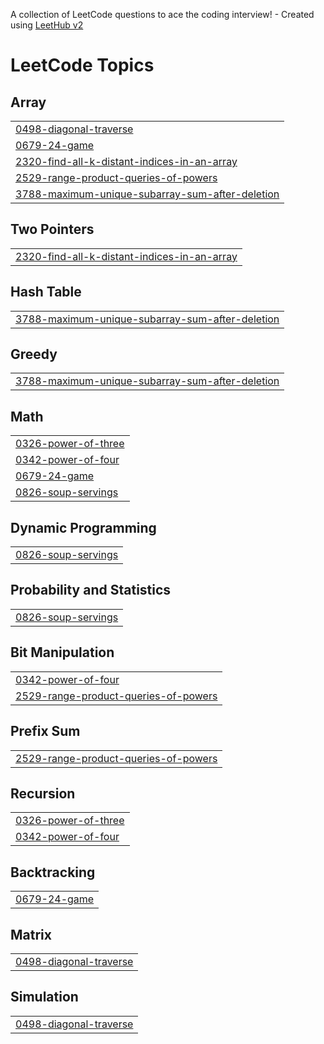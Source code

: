 A collection of LeetCode questions to ace the coding interview! - Created using [LeetHub v2](https://github.com/arunbhardwaj/LeetHub-2.0)
<!---LeetCode Topics Start-->
# LeetCode Topics
## Array
|  |
| ------- |
| [0498-diagonal-traverse](https://github.com/keneanbiru/a2sv/tree/master/0498-diagonal-traverse) |
| [0679-24-game](https://github.com/keneanbiru/a2sv/tree/master/0679-24-game) |
| [2320-find-all-k-distant-indices-in-an-array](https://github.com/keneanbiru/a2sv/tree/master/2320-find-all-k-distant-indices-in-an-array) |
| [2529-range-product-queries-of-powers](https://github.com/keneanbiru/a2sv/tree/master/2529-range-product-queries-of-powers) |
| [3788-maximum-unique-subarray-sum-after-deletion](https://github.com/keneanbiru/a2sv/tree/master/3788-maximum-unique-subarray-sum-after-deletion) |
## Two Pointers
|  |
| ------- |
| [2320-find-all-k-distant-indices-in-an-array](https://github.com/keneanbiru/a2sv/tree/master/2320-find-all-k-distant-indices-in-an-array) |
## Hash Table
|  |
| ------- |
| [3788-maximum-unique-subarray-sum-after-deletion](https://github.com/keneanbiru/a2sv/tree/master/3788-maximum-unique-subarray-sum-after-deletion) |
## Greedy
|  |
| ------- |
| [3788-maximum-unique-subarray-sum-after-deletion](https://github.com/keneanbiru/a2sv/tree/master/3788-maximum-unique-subarray-sum-after-deletion) |
## Math
|  |
| ------- |
| [0326-power-of-three](https://github.com/keneanbiru/a2sv/tree/master/0326-power-of-three) |
| [0342-power-of-four](https://github.com/keneanbiru/a2sv/tree/master/0342-power-of-four) |
| [0679-24-game](https://github.com/keneanbiru/a2sv/tree/master/0679-24-game) |
| [0826-soup-servings](https://github.com/keneanbiru/a2sv/tree/master/0826-soup-servings) |
## Dynamic Programming
|  |
| ------- |
| [0826-soup-servings](https://github.com/keneanbiru/a2sv/tree/master/0826-soup-servings) |
## Probability and Statistics
|  |
| ------- |
| [0826-soup-servings](https://github.com/keneanbiru/a2sv/tree/master/0826-soup-servings) |
## Bit Manipulation
|  |
| ------- |
| [0342-power-of-four](https://github.com/keneanbiru/a2sv/tree/master/0342-power-of-four) |
| [2529-range-product-queries-of-powers](https://github.com/keneanbiru/a2sv/tree/master/2529-range-product-queries-of-powers) |
## Prefix Sum
|  |
| ------- |
| [2529-range-product-queries-of-powers](https://github.com/keneanbiru/a2sv/tree/master/2529-range-product-queries-of-powers) |
## Recursion
|  |
| ------- |
| [0326-power-of-three](https://github.com/keneanbiru/a2sv/tree/master/0326-power-of-three) |
| [0342-power-of-four](https://github.com/keneanbiru/a2sv/tree/master/0342-power-of-four) |
## Backtracking
|  |
| ------- |
| [0679-24-game](https://github.com/keneanbiru/a2sv/tree/master/0679-24-game) |
## Matrix
|  |
| ------- |
| [0498-diagonal-traverse](https://github.com/keneanbiru/a2sv/tree/master/0498-diagonal-traverse) |
## Simulation
|  |
| ------- |
| [0498-diagonal-traverse](https://github.com/keneanbiru/a2sv/tree/master/0498-diagonal-traverse) |
<!---LeetCode Topics End-->